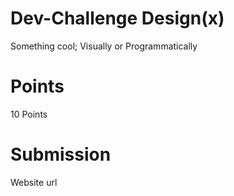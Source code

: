 # Dev-Challenge Design(x)

  Something cool; Visually or Programmatically

# Points
  10 Points

# Submission
  Website url